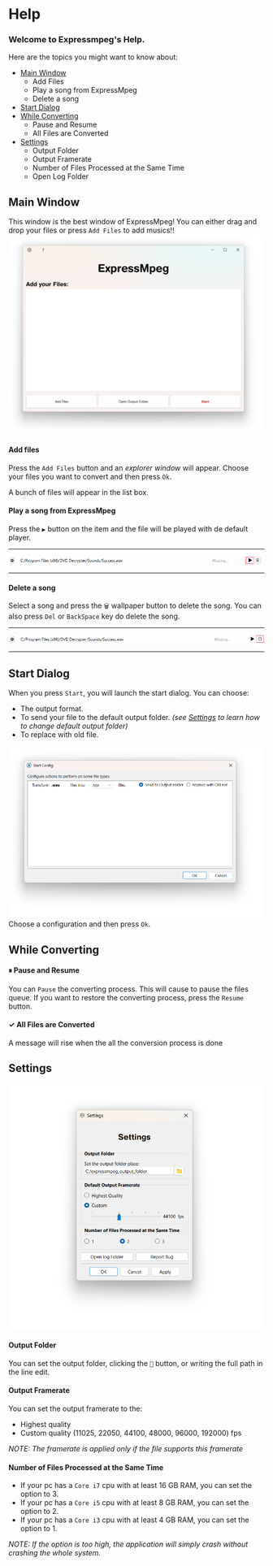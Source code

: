 # Help

### Welcome to Expressmpeg's Help.

Here are the topics you might want to know about:

- [Main Window](#main-window)
    - Add Files
    - Play a song from ExpressMpeg
    - Delete a song
- [Start Dialog](#start-dialog)
- [While Converting](#while-converting)
  - Pause and Resume
  - All Files are Converted
- [Settings](#settings)
  - Output Folder
  - Output Framerate
  - Number of Files Processed at the Same Time
  - Open Log Folder


## Main Window
This window is the best window of ExpressMpeg! You can either drag and drop your files or press `Add Files` to add musics!!
![MainWindw](./main-window.png)

#### Add files
Press the `Add Files` button and an *explorer window* will appear. Choose your files you want to convert and then press `Ok`.

A bunch of files will appear in the list box.

#### Play a song from ExpressMpeg
Press the `▶` button on the item and the file will be played with de default player.
_______________________________
![play item](./play-item.png)
________________________________

#### Delete a song
Select a song and press the `🗑` wallpaper button to delete the song.
You can also press `Del` or `BackSpace` key do delete the song.
_________________________________
![delete item](./delete-item.png)
_________________________________

## Start Dialog
When you press `Start`, you will launch the start dialog.
You can choose:
- The output format.
- To send your file to the default output folder. *(see [Settings](#settings-dialog) to learn how to change default output folder)*
- To replace with old file.

![Start Dialog](./start-dialog.png)
Choose a configuration and then press `Ok`.

## While Converting

#### ⏸ Pause and Resume
You can `Pause` the converting process. This will cause to pause the files queue.
If you want to restore the converting process, press the `Resume` button.

#### ✓ All Files are Converted

A message will rise when the all the conversion process is done

## Settings

![Settings](./settings.png)

#### Output Folder

You can set the output folder, clicking the `📂` button, or writing the full path in the line edit.

#### Output Framerate

You can set the output framerate to the:

- Highest quality
- Custom quality (11025, 22050, 44100, 48000, 96000, 192000) fps

*NOTE: The framerate is applied only if the file supports this framerate*

#### Number of Files Processed at the Same Time

- If your pc has a `Core i7` cpu with at least 16 GB RAM, you can set the option to 3.
- If your pc has a `Core i5` cpu with at least 8 GB RAM, you can set the option to 2.
- If your pc has a `Core i3` cpu with at least 4 GB RAM, you can set the option to 1.

*NOTE: If the option is too high, the application will simply crash without crashing the whole system.*


